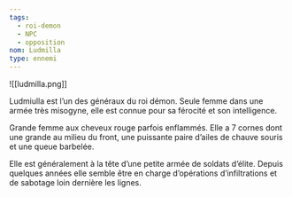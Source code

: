 ```yaml
---
tags:
  - roi-demon
  - NPC
  - opposition
nom: Ludmilla
type: ennemi
---
```


![[ludmilla.png]]


Ludmiulla est l’un des généraux du roi démon. Seule femme dans une armée très misogyne, elle est connue pour sa férocité et son intelligence.

Grande femme aux cheveux rouge parfois enflammés. Elle a 7 cornes dont une grande au milieu du front, une puissante paire d’ailes de chauve souris et une queue barbelée.

Elle est généralement à la tête d’une petite armée de soldats d’élite. Depuis quelques années elle semble être en charge d’opérations d’infiltrations et de sabotage loin dernière les lignes.
